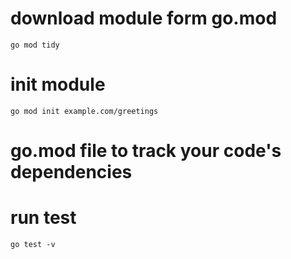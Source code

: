 # download module form go.mod
```
go mod tidy
```

# init module
```
go mod init example.com/greetings
```
# go.mod file to track your code's dependencies

# run test
```
go test -v
```